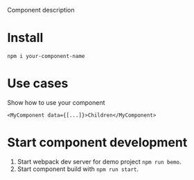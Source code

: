 Component description

# Install
```
npm i your-component-name
```

# Use cases
Show how to use your component
```
<MyComponent data={[...]}>Children</MyComponent>
```

# Start component development
1. Start webpack dev server for demo project `npm run bemo`.
2. Start component build with `npm run start`.
